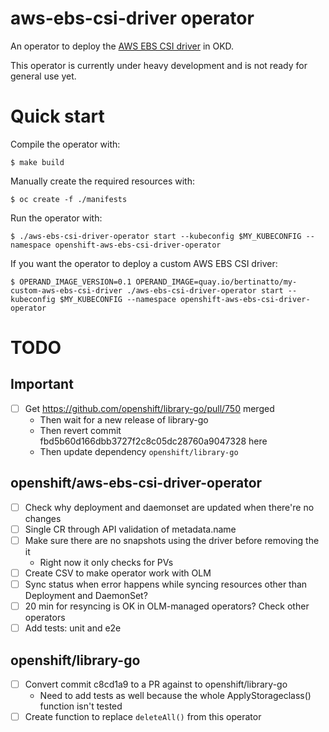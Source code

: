 # aws-ebs-csi-driver operator

An operator to deploy the [AWS EBS CSI driver](https://github.com/openshift/aws-ebs-csi-driver) in OKD.

This operator is currently under heavy development and is not ready for general use yet.

# Quick start

Compile the operator with:

```shell
$ make build
```

Manually create the required resources with:

```shell
$ oc create -f ./manifests
```

Run the operator with:

```shell
$ ./aws-ebs-csi-driver-operator start --kubeconfig $MY_KUBECONFIG --namespace openshift-aws-ebs-csi-driver-operator
```

If you want the operator to deploy a custom AWS EBS CSI driver:

```shell
$ OPERAND_IMAGE_VERSION=0.1 OPERAND_IMAGE=quay.io/bertinatto/my-custom-aws-ebs-csi-driver ./aws-ebs-csi-driver-operator start --kubeconfig $MY_KUBECONFIG --namespace openshift-aws-ebs-csi-driver-operator
```

# TODO

## Important

- [ ] Get https://github.com/openshift/library-go/pull/750 merged
    - Then wait for a new release of library-go
	- Then revert commit fbd5b60d166dbb3727f2c8c05dc28760a9047328 here
	- Then update dependency `openshift/library-go`

## openshift/aws-ebs-csi-driver-operator

- [ ] Check why deployment and daemonset are updated when there're no changes
- [ ] Single CR through API validation of metadata.name
- [ ] Make sure there are no snapshots using the driver before removing the it
	- Right now it only checks for PVs
- [ ] Create CSV to make operator work with OLM
- [ ] Sync status when error happens while syncing resources other than Deployment and DaemonSet?
- [ ] 20 min for resyncing is OK in OLM-managed operators? Check other operators
- [ ] Add tests: unit and e2e

## openshift/library-go

- [ ] Convert commit c8cd1a9 to a PR against to openshift/library-go
    - Need to add tests as well because the whole ApplyStorageclass() function isn't tested
- [ ] Create function to replace `deleteAll()` from this operator
